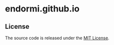 # endormi.github.io

## License

The source code is released under the [MIT License](https://github.com/endormi/endormi.github.io/blob/master/LICENSE).
